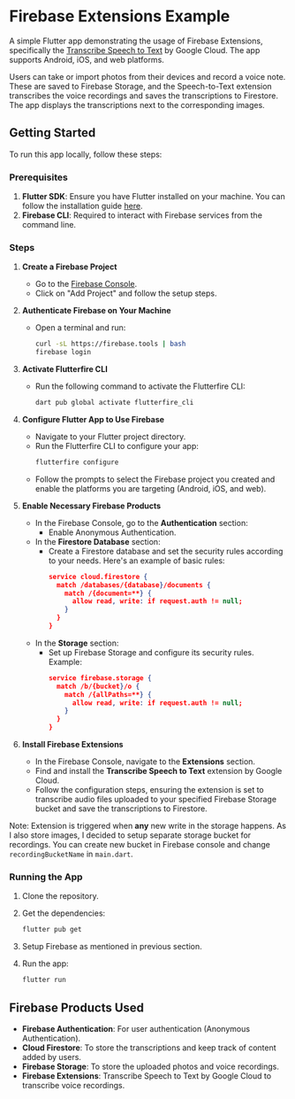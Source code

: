 # Firebase Extensions Example

A simple Flutter app demonstrating the usage of Firebase Extensions, specifically the [Transcribe Speech to Text](https://extensions.dev/extensions/googlecloud/speech-to-text) by Google Cloud. The app supports Android, iOS, and web platforms.

Users can take or import photos from their devices and record a voice note. These are saved to Firebase Storage, and the Speech-to-Text extension transcribes the voice recordings and saves the transcriptions to Firestore. The app displays the transcriptions next to the corresponding images.

## Getting Started

To run this app locally, follow these steps:

### Prerequisites

1. **Flutter SDK**: Ensure you have Flutter installed on your machine. You can follow the installation guide [here](https://flutter.dev/docs/get-started/install).
2. **Firebase CLI**: Required to interact with Firebase services from the command line.

### Steps

1. **Create a Firebase Project**
   - Go to the [Firebase Console](https://console.firebase.google.com/).
   - Click on "Add Project" and follow the setup steps.

2. **Authenticate Firebase on Your Machine**
   - Open a terminal and run:
     ```bash
     curl -sL https://firebase.tools | bash
     firebase login
     ```

3. **Activate Flutterfire CLI**
   - Run the following command to activate the Flutterfire CLI:
     ```bash
     dart pub global activate flutterfire_cli
     ```

4. **Configure Flutter App to Use Firebase**
   - Navigate to your Flutter project directory.
   - Run the Flutterfire CLI to configure your app:
     ```bash
     flutterfire configure
     ```
   - Follow the prompts to select the Firebase project you created and enable the platforms you are targeting (Android, iOS, and web).

5. **Enable Necessary Firebase Products**
   - In the Firebase Console, go to the **Authentication** section:
     - Enable Anonymous Authentication.
   - In the **Firestore Database** section:
     - Create a Firestore database and set the security rules according to your needs. Here's an example of basic rules:
       ```json
       service cloud.firestore {
         match /databases/{database}/documents {
           match /{document=**} {
             allow read, write: if request.auth != null;
           }
         }
       }
       ```
   - In the **Storage** section:
     - Set up Firebase Storage and configure its security rules. Example:
       ```json
       service firebase.storage {
         match /b/{bucket}/o {
           match /{allPaths=**} {
             allow read, write: if request.auth != null;
           }
         }
       }
       ```

6. **Install Firebase Extensions**
   - In the Firebase Console, navigate to the **Extensions** section.
   - Find and install the **Transcribe Speech to Text** extension by Google Cloud.
   - Follow the configuration steps, ensuring the extension is set to transcribe audio files uploaded to your specified Firebase Storage bucket and save the transcriptions to Firestore.

 Note: Extension is triggered when **any** new write in the storage happens. As I also store images, I decided to setup separate storage bucket for recordings. You can create new bucket in Firebase console and change
 ```recordingBucketName``` in ```main.dart```.

### Running the App

1. Clone the repository.
2. Get the dependencies:

    ```bash
    flutter pub get
    ```
 3. Setup Firebase as mentioned in previous section.
 4. Run the app:

    ```bash
    flutter run
    ```

## Firebase Products Used

-   **Firebase Authentication**: For user authentication (Anonymous Authentication).
-   **Cloud Firestore**: To store the transcriptions and keep track of content added by users.
-   **Firebase Storage**: To store the uploaded photos and voice recordings.
-   **Firebase Extensions**: Transcribe Speech to Text by Google Cloud to transcribe voice recordings.